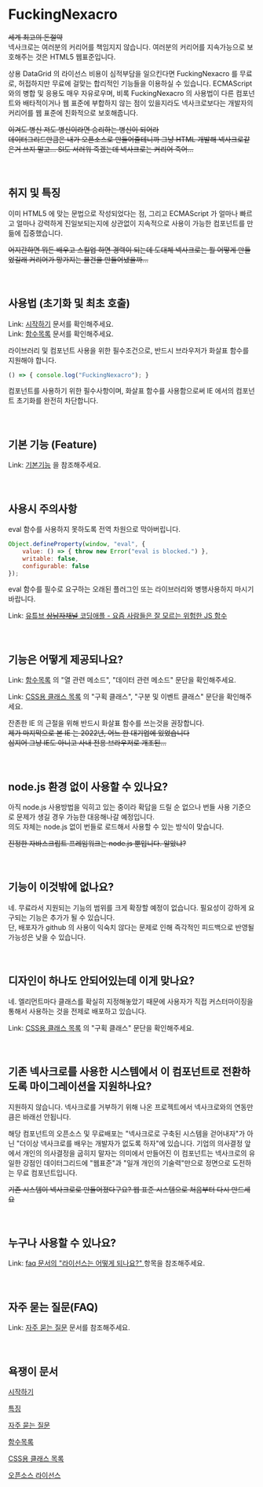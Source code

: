 # FuckingNexacro
~~세계 최고의 돈절약~~<br/>
넥사크로는 여러분의 커리어를 책임지지 않습니다. 여러분의 커리어를 지속가능으로 보호해주는 것은 HTML5 웹표준입니다.

상용 DataGrid 의 라이선스 비용이 심적부담을 일으킨다면 FuckingNexacro 를 무료로, 허접하지만 무료에 걸맞는 합리적인 기능들을 이용하실 수 있습니다. ECMAScript 와의 병합 및 응용도 매우 자유로우며, 비록 FuckingNexacro 의 사용법이 다른 컴포넌트와 배타적이거나 웹 표준에 부합하지 않는 점이 있을지라도 넥사크로보다는 개발자의 커리어를 웹 표준에 친화적으로 보호해줍니다.

~~이겨도 병신 져도 병신이라면 승리하는 병신이 되어라~~<br/>
~~데이터그리드만큼은 내가 오픈소스로 만들어줄테니까 그냥 HTML 개발해 넥사크로같은거 쓰지 말고... SI도 서러워 죽겠는데 넥사크로는 커리어 죽어...~~<br/><br/><br/>
## 취지 및 특징
이미 HTML5 에 맞는 문법으로 작성되었다는 점, 그리고 ECMAScript 가 얼마나 빠르고 얼마나 강력하게 진일보되는지에 상관없이 지속적으로 사용이 가능한 컴포넌트를 만듦에 집중했습니다.

~~어지간하면 뭐든 배우고 스킬업 하면 경력이 되는데 도대체 넥사크로는 뭘 어떻게 만들었길래 커리어가 망가지는 물건을 만들어냈을까...~~<br/><br/><br/>
## 사용법 (초기화 및 최초 호출)
Link: [시작하기](./documentation/getting_started.md) 문서를 확인해주세요.<br/>
Link: [함수목록](./documentation/api.md) 문서를 확인해주세요.

라이브러리 및 컴포넌트 사용을 위한 필수조건으로, 반드시 브라우저가 화살표 함수를 지원해야 합니다.
```js
() => { console.log("FuckingNexacro"); }
```
컴포넌트를 사용하기 위한 필수사항이며, 화살표 함수를 사용함으로써 IE 에서의 컴포넌트 초기화를 완전히 차단합니다.<br/><br/><br/>
## 기본 기능 (Feature)
Link: [기본기능](./documentation/feature.md) 을 참조해주세요.<br/><br/><br/>
## 사용시 주의사항
eval 함수를 사용하지 못하도록 전역 차원으로 막아버립니다.
```js
Object.defineProperty(window, "eval", {
    value: () => { throw new Error("eval is blocked.") },
    writable: false,
    configurable: false
});
```
eval 함수를 필수로 요구하는 오래된 플러그인 또는 라이브러리와 병행사용하지 마시기 바랍니다.

Link: [유튜브 ~~상남자채널~~ 코딩애플 - 요즘 사람들은 잘 모르는 위험한 JS 함수](https://youtube.com/shorts/mgdCHjJjR4M)<br/><br/><br/>
## 기능은 어떻게 제공되나요?
Link: [함수목록](./documentation/api.md) 의 "열 관련 메소드", "데이터 관련 메소드" 문단을 확인해주세요.

Link: [CSS용 클래스 목록](./documentation/class.md) 의 "구획 클래스", "구분 및 이벤트 클래스" 문단을 확인해주세요.

잔존한 IE 의 근절을 위해 반드시 화살표 함수를 쓰는것을 권장합니다.<br/>
~~제가 마지막으로 본 IE 는 2022년, 어느 한 대기업에 있었습니다~~<br/>
~~심지어 그냥 IE도 아니고 사내 전용 브라우저로 개조된...~~<br/><br/><br/>
## node.js 환경 없이 사용할 수 있나요?
아직 node.js 사용방법을 익히고 있는 중이라 확답을 드릴 순 없으나 번들 사용 기준으로 문제가 생길 경우 가능한 대응해나갈 예정입니다.<br/>
의도 자체는 node.js 없이 번들로 로드해서 사용할 수 있는 방식이 맞습니다.

~~진정한 자바스크립트 프레임워크는 node.js 뿐입니다. 알았냐?~~<br/><br/><br/>
## 기능이 이것밖에 없나요?
네. 무료라서 지원되는 기능의 범위를 크게 확장할 예정이 없습니다. 필요성이 강하게 요구되는 기능은 추가가 될 수 있습니다.<br/>
단, 배포자가 github 의 사용이 익숙치 않다는 문제로 인해 즉각적인 피드백으로 반영될 가능성은 낮을 수 있습니다.<br/><br/><br/>
## 디자인이 하나도 안되어있는데 이게 맞나요?<br/>
네. 엘리먼트마다 클래스를 확실히 지정해놓았기 때문에 사용자가 직접 커스터마이징을 통해서 사용하는 것을 전제로 배포하고 있습니다.

Link: [CSS용 클래스 목록](./documentation/class.md) 의 "구획 클래스" 문단을 확인해주세요.<br/><br/><br/>
## 기존 넥사크로를 사용한 시스템에서 이 컴포넌트로 전환하도록 마이그레이션을 지원하나요?
지원하지 않습니다. 넥사크로를 거부하기 위해 나온 프로젝트에서 넥사크로와의 연동만큼은 바래선 안됩니다.

해당 컴포넌트의 오픈소스 및 무료배포는 "넥사크로로 구축된 시스템을 걷어내자"가 아닌 "더이상 넥사크로를 배우는 개발자가 없도록 하자"에 있습니다. 기업의 의사결정 앞에서 개인의 의사결정을 굽히지 말자는 의미에서 만들어진 이 컴포넌트는 넥사크로의 유일한 강점인 데이터그리드에 "웹표준"과 "일개 개인의 기술력"만으로 정면으로 도전하는 무료 컴포넌트입니다.

~~기존 시스템이 넥사크로로 만들어졌다구요? 웹 표준 시스템으로 처음부터 다시 만드세요~~<br/><br/><br/>
## 누구나 사용할 수 있나요?
Link: [faq 문서의 "라이선스는 어떻게 되나요?" ](./documentation/faq.md) 항목을 참조해주세요.<br/><br/><br/>
## 자주 묻는 질문(FAQ)
Link: [자주 묻는 질문](./documentation/faq.md) 문서를 참조해주세요.<br/><br/><br/>
## 욕쟁이 문서
[시작하기](./documentation/getting_started.md)

[특징](./documentation/feature.md)

[자주 묻는 질문](./documentation/faq.md)

[함수목록](./documentation/api.md)

[CSS용 클래스 목록](./documentation/class.md)

[오픈소스 라이선스](./documentation/open_source_license.md)